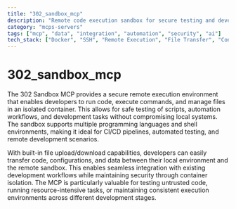```yaml
---
title: "302_sandbox_mcp"
description: "Remote code execution sandbox for secure testing and development workflows with file transfer capabilities."
category: "mcps-servers"
tags: ["mcp", "data", "integration", "automation", "security", "ai"]
tech_stack: ["Docker", "SSH", "Remote Execution", "File Transfer", "Containerization"]
---
```


# 302_sandbox_mcp

The 302 Sandbox MCP provides a secure remote execution environment that enables developers to run code, execute commands, and manage files in an isolated container. This allows for safe testing of scripts, automation workflows, and development tasks without compromising local systems. The sandbox supports multiple programming languages and shell environments, making it ideal for CI/CD pipelines, automated testing, and remote development scenarios.

With built-in file upload/download capabilities, developers can easily transfer code, configurations, and data between their local environment and the remote sandbox. This enables seamless integration with existing development workflows while maintaining security through container isolation. The MCP is particularly valuable for testing untrusted code, running resource-intensive tasks, or maintaining consistent execution environments across different development stages.
